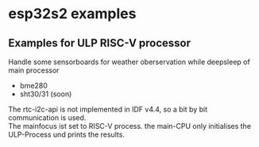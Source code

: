 # esp32s2 examples
## Examples for ULP RISC-V processor 

Handle some sensorboards for weather oberservation while deepsleep of main processor

 - bme280
 - sht30/31 (soon)

The rtc-i2c-api is not implemented in IDF v4.4, so a bit by bit communication is used.<br>
The mainfocus ist set to RISC-V process. the main-CPU only initialises the ULP-Process und prints the results.
